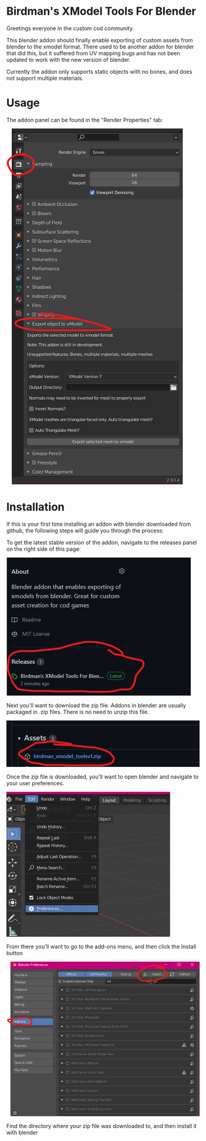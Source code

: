 # Birdman's XModel Tools For Blender
Greetings everyone in the custom cod community. 

This blender addon should finally enable exporting of custom assets from blender to the xmodel format. There used to be another addon for blender that did this, but it suffered from UV mapping bugs and has not been updated to work with the new version of blender. 

Currently the addon only supports static objects with no bones, and does not support multiple materials. 

# Usage

The addon panel can be found in the "Render Properties" tab:

![Usage](https://github.com/Wast-3/birdmans-xmodel-tools-for-blender/blob/main/readme_screenshots/StepFiveAddonUsage.png?raw=true)

# Installation

If this is your first time installing an addon with blender downloaded from github, the following steps will guide you through the process:

To get the latest stable version of the addon, navigate to the releases panel on the right side of this page:

![Releases](https://github.com/Wast-3/birdmans-xmodel-tools-for-blender/blob/main/readme_screenshots/StepOneReleaseDownload.png?raw=true)

Next you'll want to download the zip file. Addons in blender are usually packaged in .zip files. There is no need to unzip this file.

![DownloadReleaseZip](https://github.com/Wast-3/birdmans-xmodel-tools-for-blender/blob/main/readme_screenshots/StepTwoDownloadZip.png?raw=true)

Once the zip file is downloaded, you'll want to open blender and navigate to your user preferences.

![OpenUserPrefs](https://github.com/Wast-3/birdmans-xmodel-tools-for-blender/blob/main/readme_screenshots/StepThreeUserPreferences.png?raw=true)

From there you'll want to go to the add-ons menu, and then click the Install button

![addonsinstall](https://github.com/Wast-3/birdmans-xmodel-tools-for-blender/blob/main/readme_screenshots/StepFourAddonsMenu.png?raw=true)

Find the directory where your zip file was downloaded to, and then install it with blender
